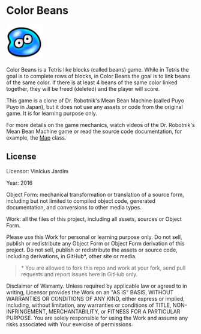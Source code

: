 # Color Beans

![bean](android/res/drawable-xhdpi/ic_launcher.png)

Color Beans is a Tetris like blocks (called beans) game. While in Tetris
the goal is to complete rows of blocks, in Color Beans the goal is to
link beans of the same color. If there is at least 4 beans of the same
color linked together, they will be freed (deleted) and the player will
score.

This game is a clone of Dr. Robotnik's Mean Bean Machine (called Puyo
Puyo in Japan), but it does not use any assets or code from the original
game. It is for learning purpose only.

For more details on the game mechanics, watch videos of the Dr.
Robotnik's Mean Bean Machine game or read the source code documentation,
for example, the [Map](core/src/com/vpjardim/colorbeans/Map.java) class.

## License

Licensor: Vinícius Jardim

Year: 2016

Object Form: mechanical transformation or translation of a source form,
including but not limited to compiled object code, generated
documentation, and conversions to other media types.

Work: all the files of this project, including all assets, sources or
Object Form.

Please use this Work for personal or learning purpose only. Do not sell,
publish or redistribute any Object Form or Object Form derivation of
this project. Do not sell, publish or redistribute the assets or source
code, including derivations, in GitHub*, other site or media.

> \* You are allowed to fork this repo and work at your fork, send pull
requests and report issues here in GitHub only.

Disclaimer of Warranty. Unless required by applicable law or agreed to
in writing, Licensor provides the Work on an "AS IS" BASIS,
WITHOUT WARRANTIES OR CONDITIONS OF ANY KIND, either express or implied,
including, without limitation, any warranties or conditions of TITLE,
NON-INFRINGEMENT, MERCHANTABILITY, or FITNESS FOR A PARTICULAR PURPOSE.
You are solely responsible for using the Work and assume any risks
associated with Your exercise of permissions.
